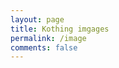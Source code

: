 ```yaml
---
layout: page
title: Kothing imgages
permalink: /image
comments: false
---
```


<div class="row justify-content-between">

</div>
